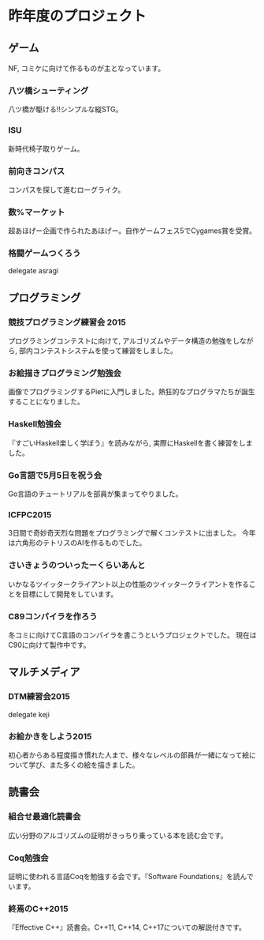 # 昨年度のプロジェクト
## ゲーム

NF, コミケに向けて作るものが主となっています。

### 八ツ橋シューティング
八ツ橋が駆ける!!シンプルな縦STG。

### ISU
新時代椅子取りゲーム。

### 前向きコンパス
コンパスを探して進むローグライク。

### 数%マーケット
超あほげー企画で作られたあほげー。自作ゲームフェス5でCygames賞を受賞。

### 格闘ゲームつくろう
delegate asragi

## プログラミング

### 競技プログラミング練習会 2015
プログラミングコンテストに向けて, アルゴリズムやデータ構造の勉強をしながら, 部内コンテストシステムを使って練習をしました。

### お絵描きプログラミング勉強会
画像でプログラミングするPietに入門しました。熱狂的なプログラマたちが誕生することになりました。

### Haskell勉強会
『すごいHaskell楽しく学ぼう』を読みながら, 実際にHaskellを書く練習をしました。

### Go言語で5月5日を祝う会
Go言語のチュートリアルを部員が集まってやりました。

### ICFPC2015
3日間で奇妙奇天烈な問題をプログラミングで解くコンテストに出ました。
今年は六角形のテトリスのAIを作るものでした。

### さいきょうのついったーくらいあんと
いかなるツイッタークライアント以上の性能のツイッタークライアントを作ることを目標にして開発をしています。

### C89コンパイラを作ろう
冬コミに向けてC言語のコンパイラを書こうというプロジェクトでした。
現在はC90に向けて製作中です。

## マルチメディア
### DTM練習会2015
delegate keji

### お絵かきをしよう2015
初心者からある程度描き慣れた人まで、様々なレベルの部員が一緒になって絵について学び、また多くの絵を描きました。

## 読書会

### 組合せ最適化読書会
広い分野のアルゴリズムの証明がきっちり乗っている本を読む会です。

### Coq勉強会
証明に使われる言語Coqを勉強する会です。『Software Foundations』を読んでいます。

### 終焉のC++2015
『Effective C++』読書会。C++11, C++14, C++17についての解説付きです。


